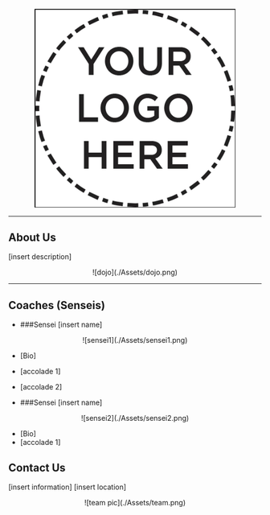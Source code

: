 <p align="center">
<img width="400" src="./Assets/logo.png">
</p>

---
## About Us
[insert description]

<p align="center">
![dojo](./Assets/dojo.png)
</p>


--- 
## Coaches (Senseis)

* ###Sensei [insert name]

<p align="center">
![sensei1](./Assets/sensei1.png)
</p>

  * [Bio]
  * [accolade 1]
  * [accolade 2]
  
* ###Sensei [insert name]

<p align="center">
![sensei2](./Assets/sensei2.png)
</p>

  * [Bio]
  * [accolade 1]

## Contact Us
[insert information]
[insert location]

<p align="center">
![team pic](./Assets/team.png)
</p>

